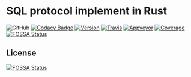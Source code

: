 # SQL protocol implement in Rust

![GitHub](https://img.shields.io/github/license/dakv/sql-protocol)
[![Codacy Badge](https://api.codacy.com/project/badge/Grade/4108861e404c4244805cf37653466bc9)](https://app.codacy.com/gh/dakv/sql-protocol?utm_source=github.com&utm_medium=referral&utm_content=dakv/sql-protocol&utm_campaign=Badge_Grade_Dashboard)
[![Version](https://img.shields.io/crates/v/sql-protocol.svg)](https://crates.io/crates/sql-protocol)
[![Travis](https://travis-ci.com/dakv/sql-protocol.svg?branch=master)](https://travis-ci.com/dakv/sql-protocol)
[![Appveyor](https://ci.appveyor.com/api/projects/status/32r7s2skrgm9ubva?svg=true&passingText=Win-ok&failingText=Win-fail&pendingText=Win-pending)](https://ci.appveyor.com/project/dakv/sql-protocol/branch/master)
[![Coverage](https://coveralls.io/repos/github/dakv/sql-protocol/badge.svg?branch=master)](https://coveralls.io/github/dakv/sql-protocol?branch=master)[![FOSSA Status](https://app.fossa.io/api/projects/git%2Bgithub.com%2Fdakv%2Fsql-protocol.svg?type=shield)](https://app.fossa.io/projects/git%2Bgithub.com%2Fdakv%2Fsql-protocol?ref=badge_shield)


## License
[![FOSSA Status](https://app.fossa.io/api/projects/git%2Bgithub.com%2Fdakv%2Fsql-protocol.svg?type=large)](https://app.fossa.io/projects/git%2Bgithub.com%2Fdakv%2Fsql-protocol?ref=badge_large)